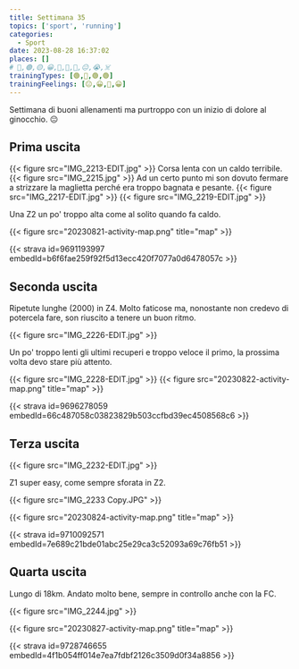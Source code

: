 ```yaml
---
title: Settimana 35
topics: ['sport', 'running']
categories:
  - Sport
date: 2023-08-28 16:37:02
places: []
# 🔴,🟢,🟡,😀,🙁,🫤,🙂,😐,😭,☠️
trainingTypes: [🟢,🔴,🟢,🟢]
trainingFeelings: [😐,😀,🙂,😀]
---
```

Settimana di buoni allenamenti ma purtroppo con un inizio di dolore al ginocchio. 😐
<!--more--> 

## Prima uscita
{{< figure src="IMG_2213-EDIT.jpg" >}}
Corsa lenta con un caldo terribile.
{{< figure src="IMG_2215.jpg" >}}
Ad un certo punto mi son dovuto fermare a strizzare la maglietta perché era troppo bagnata e pesante.
{{< figure src="IMG_2217-EDIT.jpg" >}}
{{< figure src="IMG_2219-EDIT.jpg" >}}

Una Z2 un po' troppo alta come al solito quando fa caldo.

{{< figure src="20230821-activity-map.png" title="map" >}}

{{< strava id=9691193997 embedId=b6f6fae259f92f5d13ecc420f7077a0d6478057c >}}

## Seconda uscita
Ripetute lunghe (2000) in Z4. Molto faticose ma, nonostante non credevo di potercela fare, son riuscito a tenere un buon ritmo.

{{< figure src="IMG_2226-EDIT.jpg" >}}

Un po' troppo lenti gli ultimi recuperi e troppo veloce il primo, la prossima volta devo stare più attento.

{{< figure src="IMG_2228-EDIT.jpg" >}}
{{< figure src="20230822-activity-map.png" title="map" >}}

{{< strava id=9696278059 embedId=66c487058c03823829b503ccfbd39ec4508568c6 >}}

## Terza uscita
{{< figure src="IMG_2232-EDIT.jpg" >}}

Z1 super easy, come sempre sforata in Z2.

{{< figure src="IMG_2233 Copy.JPG" >}}

{{< figure src="20230824-activity-map.png" title="map" >}}

{{< strava id=9710092571 embedId=7e689c21bde01abc25e29ca3c52093a69c76fb51 >}}

## Quarta uscita

Lungo di 18km. Andato molto bene, sempre in controllo anche con la FC.

{{< figure src="IMG_2244.jpg" >}}

{{< figure src="20230827-activity-map.png" title="map" >}}


{{< strava id=9728746655 embedId=4f1b054ff014e7ea7fdbf2126c3509d0f34a8856 >}}
